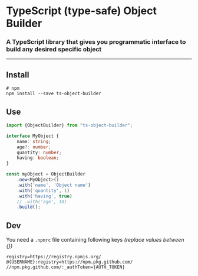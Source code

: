 #  TypeScript (type-safe) Object Builder
### A TypeScript library that gives you programmatic interface to build any desired specific object

---
## Install
```shell
# npm
npm install --save ts-object-builder
```

## Use

```typescript
import {ObjectBuilder} from "ts-object-builder";

interface MyObject {
    name: string;
    age?: number;
    quantity: number;
    having: boolean;
}

const myObject = ObjectBuilder
    .new<MyObject>()
    .with('name', 'Object name')
    .with('quantity', 1)
    .with('having', true)
    // .with('age', 10)
    .build();
```

## Dev
You need a `.npmrc` file containing following keys _(replace values between {})_
```.npmrc
registry=https://registry.npmjs.org/
@{USERNAME}:registry=https://npm.pkg.github.com/
//npm.pkg.github.com/:_authToken={AUTH_TOKEN}
```